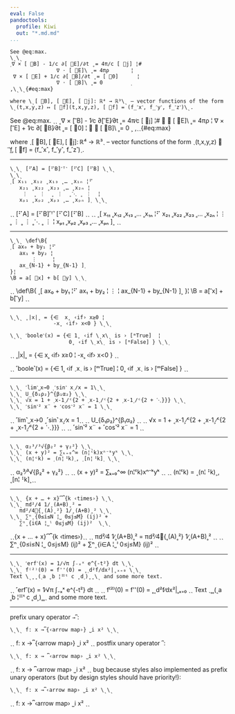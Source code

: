 ```yaml
---
eval: False
pandoctools:
  profile: Kiwi
  out: "*.md.md"
...
```


```
See @eq:max.
\ˎ\ˎ
˱∇ × [ ⃗B] - 1∕c ∂[ ⃗E]∕∂t ˳= 4π∕c [ ⃗j] ¦#
               ∇ ⋅ [ ⃗E]\ ˳= 4πρ       ¦
 ∇ × [ ⃗E] + 1∕c ∂[ ⃗B]∕∂t ˳= [ ⃗0]      ¦
               ∇ ⋅ [ ⃗B]\ ˳= 0         ˲
,\ˎ\ˎ{#eq:max}

where \ˎ[ ⃗B], [ ⃗E], [ ⃗j]: ℝ⁴ → ℝ³\ˎ – vector functions of the form
\ˎ(t,x,y,z) ↦ [ ⃗f](t,x,y,z), [ ⃗f] = (f_˹x˺, f_˹y˺, f_˹z˺)\ˎ.
```
See @eq:max.
ˎˎ
˱∇ × [ ⃗B] - 1∕c ∂[ ⃗E]∕∂t ˳= 4π∕c [ ⃗j] ¦#
               ∇ ⋅ [ ⃗E]\ ˳= 4πρ       ¦
 ∇ × [ ⃗E] + 1∕c ∂[ ⃗B]∕∂t ˳= [ ⃗0]      ¦
               ∇ ⋅ [ ⃗B]\ ˳= 0         ˲
,ˎˎ{#eq:max}

where ˎ[ ⃗B], [ ⃗E], [ ⃗j]: ℝ⁴ → ℝ³ˎ – vector functions of the form
ˎ(t,x,y,z) ↦ [ ⃗f](t,x,y,z), [ ⃗f] = (f_˹x˺, f_˹y˺, f_˹z˺)ˎ.

----

```
\ˎ\ˎ [⠋A] = [⠋B]˹ᵀ˺ [⠋C] [⠋B] \ˎ\ˎ
\ˎ\ˎ
˱[ x₁₁ ˳x₁₂ ˳x₁₃ ˳… ˳x₁ₙ ¦⠋
   x₂₁ ˳x₂₂ ˳x₂₃ ˳… ˳x₂ₙ ¦
    ⋮  ˳ ⋮  ˳ ⋮  ˳⋱ ˳ ⋮  ¦
   xₚ₁ ˳xₚ₂ ˳xₚ₃ ˳… ˳xₚₙ ]˲ \ˎ\ˎ
```
ˎˎ [⠋A] = [⠋B]˹ᵀ˺ [⠋C] [⠋B] ˎˎ
ˎˎ
˱[ x₁₁ ˳x₁₂ ˳x₁₃ ˳… ˳x₁ₙ ¦⠋
   x₂₁ ˳x₂₂ ˳x₂₃ ˳… ˳x₂ₙ ¦
    ⋮  ˳ ⋮  ˳ ⋮  ˳⋱ ˳ ⋮  ¦
   xₚ₁ ˳xₚ₂ ˳xₚ₃ ˳… ˳xₚₙ ]˲ ˎˎ

----

```
\ˎ\ˎ \def\B{
˱[ ax₀ + by₁ ¦⠋
   ax₁ + by₂ ¦
       ⋮     ¦
   ax_{N-1} + by_{N-1} ]˲
}¦
\B = a[ ⃗x] + b[ ⃗y] \ˎ\ˎ
```
ˎˎ \def\B{
˱[ ax₀ + by₁ ¦⠋
   ax₁ + by₂ ¦
       ⋮     ¦
   ax_{N-1} + by_{N-1} ]˲
}¦
\B = a[ ⃗x] + b[ ⃗y] ˎˎ

----

```
\ˎ\ˎ ˳|x|˳ = {⋲  x˳ ‹if› x≥0 ¦
              -x˳ ‹if› x<0 } \ˎ\ˎ

\ˎ\ˎ ˹boole˺(x) = {⋲ 1˳ ‹if \ˎx\ˎ is › [ᵐTrue]  ¦
                   0˳ ‹if \ˎx\ˎ is › [ᵐFalse] } \ˎ\ˎ
```
ˎˎ ˳|x|˳ = {⋲  x˳ ‹if› x≥0 ¦
              -x˳ ‹if› x<0 } ˎˎ

ˎˎ ˹boole˺(x) = {⋲ 1˳ ‹if ˎxˎ is › [ᵐTrue]  ¦
                   0˳ ‹if ˎxˎ is › [ᵐFalse] } ˎˎ

----

```
\ˎ\ˎ ˹lim˺˽x→0 ˱˹sin˺ x˲∕x = 1\ˎ\ˎ
\ˎ\ˎ U_{δ₁ρ₂}^{β₁α₂} \ˎ\ˎ
\ˎ\ˎ √x = 1 + ˱x-1˲∕ᶜ{2 + ˱x-1˲∕ᶜ{2 + ˱x-1˲∕ᶜ{2 + ⋱}}} \ˎ\ˎ
\ˎ\ˎ ˹sin˺² x¨ + ˹cos˺² x¨ = 1 \ˎ\ˎ
```
ˎˎ ˹lim˺˽x→0 ˱˹sin˺ x˲∕x = 1ˎˎ
ˎˎ U_{δ₁ρ₂}^{β₁α₂} ˎˎ
ˎˎ √x = 1 + ˱x-1˲∕ᶜ{2 + ˱x-1˲∕ᶜ{2 + ˱x-1˲∕ᶜ{2 + ⋱}}} ˎˎ
ˎˎ ˹sin˺² x¨ + ˹cos˺² x¨ = 1 ˎˎ

----

```
\ˎ\ˎ α₂³∕³√{β₂² + γ₂²} \ˎ\ˎ
\ˎ\ˎ (x + y)² = ∑ₖ₌₀^∞ (n¦ᶜk)xⁿ⁻ᵏyᵏ \ˎ\ˎ
\ˎ\ˎ (n¦ᶜk) = ˱(n¦⠘k)˲, ˱[n¦⠘k]˲ \ˎ\ˎ
```
ˎˎ α₂³∕³√{β₂² + γ₂²} ˎˎ
ˎˎ (x + y)² = ∑ₖ₌₀^∞ (n¦ᶜk)xⁿ⁻ᵏyᵏ ˎˎ
ˎˎ (n¦ᶜk) = ˱(n¦⠘k)˲, ˱[n¦⠘k]˲ˎˎ

----

```
\ˎ\ˎ {x + … + x}⏞⎴{k ‹times›} \ˎ\ˎ
\ˎ\ˎ πd²∕4 1∕˳(A+B)˳² =
   πd²∕4👻{˳(A)˳²} 1∕˳(A+B)˳² \ˎ\ˎ
\ˎ\ˎ ∑ⁿˍ{0≤i≤N ¦˽ 0≤j≤M} (ij)² +
   ∑ⁿˍ{i∈A ¦˽ˡ 0≤j≤M} (ij)²  \ˎ\ˎ
```
ˎˎ{x + … + x}⏞⎴{k ‹times›}ˎˎ
ˎˎ πd²∕4 1∕˳(A+B)˳² =
   πd²∕4👻{˳(A)˳²} 1∕˳(A+B)˳² ˎˎ
ˎˎ ∑ⁿˍ{0≤i≤N ¦˽ 0≤j≤M} (ij)² +
   ∑ⁿˍ{i∈A ¦˽ˡ 0≤j≤M} (ij)²  ˎˎ

----

```
\ˎ\ˎ ˹erf˺(x) = 1∕√π ∫₋ₓˣ e^{-t²} dt \ˎ\ˎ
\ˎ\ˎ f⁽²⁾(0) = f''(0) = ˳˱d²f∕dx²|˳ₓ₌₀ \ˎ\ˎ
Text \ˎ˳˳(˱a ˳b ¦⠛ᵗ c ˳d˲)˳˳\ˎ and some more text.
```
ˎˎ ˹erf˺(x) = 1∕√π ∫₋ₓˣ e^{-t²} dt ˎˎ
ˎˎ f⁽²⁾(0) = f''(0) = ˳˱d²f∕dx²|˳ₓ₌₀ ˎˎ
Text ˎ˳˳(˱a ˳b ¦⠛ᵗ c ˳d˲)˳˳ˎ and some more text.

----

prefix unary operator `→⎴`:
```
\ˎ\ˎ f: x →⎴{‹arrow map›} ˽i x² \ˎ\ˎ
```
ˎˎ f: x →⎴{‹arrow map›} ˽i x² ˎˎ
postfix unary operator `⎴`:
```
\ˎ\ˎ f: x → ⎴‹arrow map› ˽i x² \ˎ\ˎ
```
ˎˎ f: x → ⎴‹arrow map› ˽i x² ˎˎ
bug because styles also implemented as prefix unary operators (but by design styles should have priority!):
```
\ˎ\ˎ f: x →⎴‹arrow map› ˽i x² \ˎ\ˎ
```
ˎˎ f: x →⎴‹arrow map› ˽i x² ˎˎ
